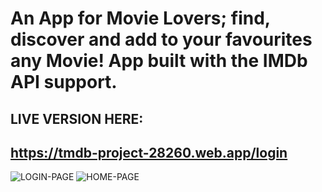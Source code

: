 # An App for Movie Lovers; find, discover and add to your favourites any Movie! App built with the IMDb API support.

## LIVE VERSION HERE: 

## https://tmdb-project-28260.web.app/login

![LOGIN-PAGE](https://user-images.githubusercontent.com/75944229/114853116-5edef200-9ddb-11eb-8b85-12abaffefb82.png)
![HOME-PAGE](https://user-images.githubusercontent.com/75944229/114853126-61d9e280-9ddb-11eb-98cc-e91fb5c72d3f.png)


